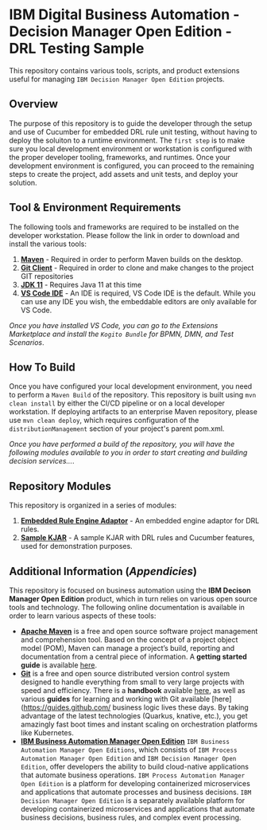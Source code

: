 # IBM Digital Business Automation - Decision Manager Open Edition - DRL Testing Sample

This repository contains various tools, scripts, and product extensions useful for managing `IBM Decision Manager Open Edition` projects.

## Overview

The purpose of this repository is to guide the developer through the setup and use of Cucumber for embedded DRL rule unit testing, without having to deploy the soluiton to a runtime environment.  The `first step` is to make sure you local development environment or workstation is configured with the proper developer tooling, frameworks, and runtimes.  Once your development environment is configured, you can proceed to the remaining steps to create the project, add assets and unit tests, and deploy your solution.

## Tool & Environment Requirements

The following tools and frameworks are required to be installed on the developer workstation.  Please follow the link in order to download and install the various tools:

1. [**Maven**](https://maven.apache.org) - Required in order to perform Maven builds on the desktop.  
2. [**Git Client**](https://git-scm.com) - Required in order to clone and make changes to the project GIT repositories
3. [**JDK 11**](https://www.oracle.com/java/technologies/downloads/) - Requires Java 11 at this time
5. [**VS Code IDE**](https://code.visualstudio.com/download) - An IDE is required, VS Code IDE is the default.  While you can use any IDE you wish, the embeddable editors are only available for VS Code.

*_Once you have installed VS Code, you can go to the Extensions Marketplace and install the `Kogito Bundle` for BPMN, DMN, and Test Scenarios_*.

## How To Build

Once you have configured your local development environment, you need to perform a `Maven Build` of the repository.  This repository is built using `mvn clean install` by either the CI/CD pipeline or on a local developer workstation.  If deploying artifacts to an enterprise Maven repository, please use `mvn clean deploy`, which requires configuration of the `distributionManagement` section of your project's parent pom.xml.

*_Once you have performed a build of the repository, you will have the following modules available to you in order to start creating and building decision services..._*.

## Repository Modules

This repository is organized in a series of modules:  

1.  [**Embedded Rule Engine Adaptor**](./embedded-engine-adaptor/readme.md) - An embedded engine adaptor for DRL rules.  
3.  [**Sample KJAR**](./sample-kjar/readme.md) - A sample KJAR with DRL rules and Cucumber features, used for demonstration purposes.

## Additional Information (*Appendicies*)
This repository is focused on business automation using the **IBM Decison Manager Open Edition** product, which in turn relies on various open source tools and technology. The following online documentation is available in order to learn various aspects of these tools:

- [**Apache Maven**](https://maven.apache.org/) is a free and open source software project management and comprehension tool. Based on the concept of a project object model (POM), Maven can manage a project’s build, reporting and documentation from a central piece of  information. A **getting started guide** is available [here](http://maven.apache.org/guides/getting-started/).
- [**Git**](https://git-scm.com//) is a free and open source distributed version control system designed to handle everything from small to very large projects with speed and efficiency. There is a **handbook** available [here](https://guides.github.com/introduction/git-handbook/), as well as various **guides** for learning and working with Git available [here](https://guides.github.com/
business logic lives these days. By taking advantage of the latest technologies (Quarkus, knative, etc.), you get amazingly fast boot times and instant scaling on orchestration platforms like Kubernetes.
- [**IBM Business Automation Manager Open Edition**](https://www.ibm.com/docs/en/ibamoe) `IBM Business Automation Manager Open Editions`, which consists of `IBM Process Automation Manager Open Edition` and `IBM Decision Manager Open Edition`, offer developers the ability to build cloud-native applications that automate business operations. `IBM Process Automation Manager Open Edition` is a platform for developing containerized microservices and applications that automate processes and business decisions. `IBM Decision Manager Open Edition` is a separately available platform for developing containerized microservices and applications that automate business decisions, business rules, and complex event processing.
